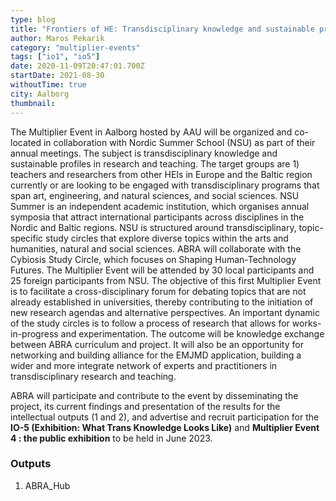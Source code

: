 ```yaml
---
type: blog
title: "Frontiers of HE: Transdisciplinary knowledge and sustainable profiles in research and teaching (ME1)"
author: Maros Pekarik
category: "multiplier-events"
tags: ["io1", "io5"]
date: 2020-11-09T20:47:01.700Z
startDate: 2021-08-30
withoutTime: true
city: Aalborg
thumbnail:
---
```


The Multiplier Event in Aalborg hosted by AAU will be organized and co-located in collaboration with Nordic Summer School (NSU) as part of their annual meetings. The subject is transdisciplinary knowledge and sustainable profiles in research and teaching.
The target groups are 1) teachers and researchers from other HEIs in Europe and the Baltic region currently or are looking to be engaged with transdisciplinary programs that span art, engineering, and natural sciences, and social sciences. NSU Summer is an independent academic institution, which organises annual symposia that attract international participants across disciplines in the Nordic and Baltic regions. NSU is structured around transdisciplinary, topic-specific study circles that explore diverse topics within the arts and humanities, natural and social sciences. ABRA will collaborate with the Cybiosis Study Circle, which focuses on Shaping Human-Technology Futures.
The Multiplier Event will be attended by 30 local participants and 25 foreign participants from NSU.
The objective of this first Multiplier Event is to facilitate a cross-disciplinary forum for debating topics that are not already established in universities, thereby contributing to the initiation of new research agendas and alternative perspectives. An important dynamic of the study circles is to follow a process of research that allows for works-in-progress and experimentation. The outcome will be knowledge exchange between ABRA curriculum and project. It will also be an opportunity for networking and building alliance for the EMJMD application, building a wider and more integrate network of experts and practitioners in transdisciplinary research and teaching.

ABRA will participate and contribute to the event by disseminating the project, its current findings and presentation of the results for the intellectual outputs (1 and 2), and advertise and recruit participation for the **IO-5 (Exhibition: What Trans Knowledge Looks Like)** and **Multiplier Event 4 : the public exhibition** to be held in June 2023.

### Outputs
1. ABRA\_Hub
